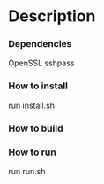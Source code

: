 # Description

### Dependencies

OpenSSL
sshpass

### How to install

run install.sh

### How to build

### How to run

run run.sh
